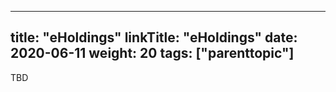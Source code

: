 
---
title: "eHoldings"
linkTitle: "eHoldings"
date: 2020-06-11
weight: 20
tags: ["parenttopic"]
---

TBD
